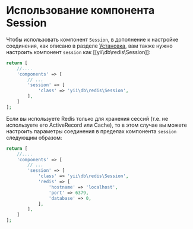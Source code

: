 Использование компонента Session
================================

Чтобы использовать компонент `Session`, в дополнение к настройке соединения, как описано в разделе [Установка](installation.md), вам также нужно настроить компонент `session` как [[yii\db\redis\Session]]:

```php
return [
    //....
    'components' => [
        // ...
        'session' => [
            'class' => 'yii\db\redis\Session',
        ],
    ]
];
```

Если вы используете Redis только для хранения сессий (т.е. не используете его ActiveRecord или Cache), то в этом случае вы можете настроить параметры соединения в пределах компонента `session` следующим образом:

```php
return [
    //....
    'components' => [
        // ...
        'session' => [
            'class' => 'yii\db\redis\Session',
            'redis' => [
                'hostname' => 'localhost',
                'port' => 6379,
                'database' => 0,
            ],
        ],
    ]
];
```
